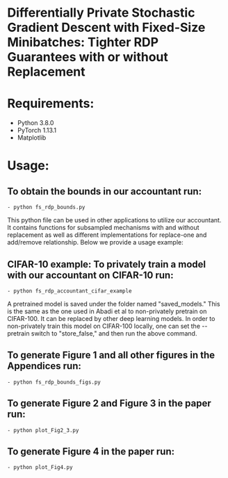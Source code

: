 # Differentially Private Stochastic Gradient Descent with Fixed-Size Minibatches: Tighter RDP Guarantees with or without Replacement

# Requirements:

- Python 3.8.0
- PyTorch 1.13.1
- Matplotlib

# Usage:

## To obtain the bounds in our accountant run:
    - python fs_rdp_bounds.py

This python file can be used in other applications to utilize our accountant. It contains functions for subsampled mechanisms with and without replacement as well as different implementations for replace-one and add/remove relationship. Below we provide a usage example:

## CIFAR-10 example: To privately train a model with our accountant on CIFAR-10 run:

    - python fs_rdp_accountant_cifar_example

A pretrained model is saved under the folder named "saved_models." This is the same as the one used in Abadi et al to non-privately pretrain on CIFAR-100. It can be replaced by other deep learning models.
In order to non-privately train this model on CIFAR-100 locally, one can set the --pretrain switch to "store_false," and then run the above command.

## To generate Figure 1 and all other figures in the Appendices run:

    - python fs_rdp_bounds_figs.py

## To generate Figure 2 and Figure 3 in the paper run:

    - python plot_Fig2_3.py

## To generate Figure 4 in the paper run:

    - python plot_Fig4.py
